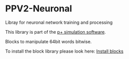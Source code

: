 # PPV2-Neuronal
Libray for neuronal network training and processing

This library is part of the [p+ simulation software](https://github.com/Mynogs/PPV2-Simulation-System).

Blocks to manipulate 64bit words bitwise.

To install the block library please look here: [Install blocks](https://github.com/Mynogs/PPV2-Simulation-System/blob/master/README.md#install-blocks)
